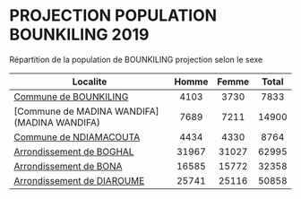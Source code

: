 # PROJECTION POPULATION BOUNKILING 2019
	
Répartition de la population de BOUNKILING projection selon le sexe
	
| Localite  | Homme | Femme | Total |
| --------- |:-----:|:-----:|:-----:|
| [Commune de BOUNKILING](BOUNKILING) | 4103 | 3730 | 7833 |
| [Commune de MADINA WANDIFA](MADINA WANDIFA) | 7689 | 7211 | 14900 |
| [Commune de NDIAMACOUTA](NDIAMACOUTA) | 4434 | 4330 | 8764 |
| [Arrondissement de BOGHAL](BOGHAL) | 31967 | 31027 | 62995 |
| [Arrondissement de BONA](BONA) | 16585 | 15772 | 32358 |
| [Arrondissement de DIAROUME](DIAROUME) | 25741 | 25116 | 50858 |
